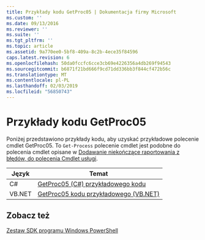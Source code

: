 ```yaml
---
title: Przykłady kodu GetProc05 | Dokumentacja firmy Microsoft
ms.custom: ''
ms.date: 09/13/2016
ms.reviewer: ''
ms.suite: ''
ms.tgt_pltfrm: ''
ms.topic: article
ms.assetid: 9a770ee0-5bf8-409a-8c2b-4ece35f84596
caps.latest.revision: 6
ms.openlocfilehash: 50da0fccfc6cce3cb69e4226356a4db269f94543
ms.sourcegitcommit: b6871f21bd666f9cd71dd336bb3f844cf472b56c
ms.translationtype: MT
ms.contentlocale: pl-PL
ms.lasthandoff: 02/03/2019
ms.locfileid: "56850743"
---
```

# <a name="getproc05-code-samples"></a>Przykłady kodu GetProc05

Poniżej przedstawiono przykłady kodu, aby uzyskać przykładowe polecenie cmdlet GetProc05. To `Get-Process` polecenie cmdlet jest podobne do polecenia cmdlet opisane w [Dodawanie niekończące raportowania z błędów, do polecenia Cmdlet usługi](../cmdlet/adding-non-terminating-error-reporting-to-your-cmdlet.md).

|Język|Temat|
|--------------|-----------|
|C#|[GetProc05 (C#) przykładowego kodu](./getproc05-csharp-sample-code.md)|
|VB.NET|[GetProc05 kodu przykładowego (VB.NET)](./getproc05-vb-net-sample-code.md)|

## <a name="see-also"></a>Zobacz też

[Zestaw SDK programu Windows PowerShell](../windows-powershell-reference.md)